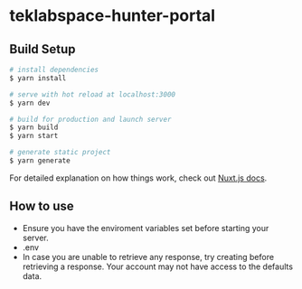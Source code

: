 # teklabspace-hunter-portal

## Build Setup

```bash
# install dependencies
$ yarn install

# serve with hot reload at localhost:3000
$ yarn dev

# build for production and launch server
$ yarn build
$ yarn start

# generate static project
$ yarn generate
```

For detailed explanation on how things work, check out [Nuxt.js docs](https://nuxtjs.org).

## How to use

- Ensure you have the enviroment variables set before starting your server.
- .env
- In case you are unable to retrieve any response, try creating before retrieving a response. Your account may not have access to the defaults data.
